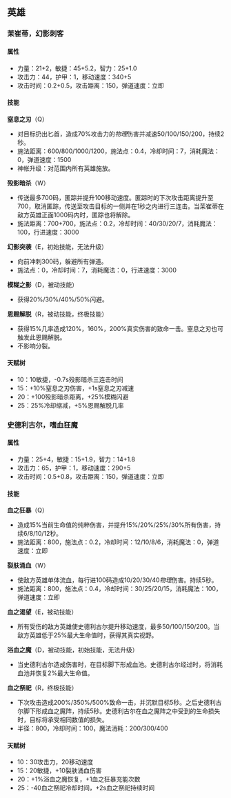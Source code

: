 
## 英雄

### 茉崔蒂，幻影刺客

#### 属性

* 力量：21+2，敏捷：45+5.2，智力：25+1.0
* 攻击力：44，护甲：1，移动速度：340+5
* 攻击时间：0.2+0.5，攻击距离：150，弹道速度：立即

#### 技能

**窒息之刃**（Q）
* 对目标扔出匕首，造成70%攻击力的*物理*伤害并减速50/100/150/200，持续2秒。
* 施法距离：600/800/1000/1200，施法点：0.4，冷却时间：7，消耗魔法：0，弹道速度：1500
* 神帐升级：对范围内所有英雄施放。

**殁影暗杀**（W）
* 传送最多700码，匿踪并提升100移动速度。匿踪时的下次攻击距离提升至700，取消匿踪，传送至攻击目标的一侧并在1秒之内进行三连击。当茉崔蒂在敌方英雄正面1000码内时，匿踪也将解除。
* 施法距离：700+700，施法点：0.2，冷却时间：40/30/20/7，消耗魔法：100，行进速度：3000

**幻影突袭**（E，初始技能，无法升级）
* 向前冲刺300码，躲避所有弹道。
* 施法点：0，冷却时间：7，消耗魔法：0，行进速度：3000

**模糊之影**（D，被动技能）
* 获得20%/30%/40%/50%闪避。

**恩赐解脱**（R，被动技能，终极技能）
* 获得15%几率造成120%，160%，200%真实伤害的致命一击。窒息之刃也可触发此恩赐解脱。
* 不影响分裂。

#### 天赋树
* 10：10敏捷，-0.7s殁影暗杀三连击时间
* 15：+10%窒息之刃伤害，+1s窒息之刃减速
* 20：+100殁影暗杀距离，+25%模糊闪避
* 25：25%冷却缩减，+5%恩赐解脱几率

### 史德利古尔，嗜血狂魔

#### 属性

* 力量：25+4，敏捷：15+1.9，智力：14+1.8
* 攻击力：65，护甲：1，移动速度：290+5
* 攻击时间：0.5+0.8，攻击距离：150，弹道速度：立即

#### 技能

**血之狂暴**（Q）
* 造成15%当前生命值的纯粹伤害，并提升15%/20%/25%/30%所有伤害，持续6/8/10/12秒。
* 施法距离：800，施法点：0.2，冷却时间：12/10/8/6，消耗魔法：0，弹道速度：立即

**裂肤涌血**（W）
* 使敌方英雄单体流血，每行进100码造成10/20/30/40*物理*伤害。持续5秒。
* 施法距离：800，施法点：0.4，冷却时间：30/25/20/15，消耗魔法：100，弹道速度：立即

**血之渴望**（E，被动技能）
* 所有受伤的敌方英雄使史德利古尔提升移动速度，最多50/100/150/200。当敌方英雄低于25%最大生命值时，获得其真实视野。

**浴血之魔**（D，被动技能，初始技能，无法升级）
* 当史德利古尔造成伤害时，在目标脚下形成血池。史德利古尔经过时，将消耗血池并恢复2%最大生命值。

**血之祭祀**（R，终极技能）
* 下次攻击造成200%/350%/500%致命一击，并沉默目标5秒。之后史德利古尔脚下形成血之魔阵，持续5秒。史德利古尔在血之魔阵之中受到的生命损失时，目标将承受相同数值的损失。
* 半径：800，冷却时间：100，魔法消耗：200/300/400

#### 天赋树
* 10：30攻击力，20移动速度
* 15：20敏捷，+10裂肤涌血伤害
* 20：+1%浴血之魔恢复，+1血之狂暴充能次数
* 25：-40血之祭祀冷却时间，+2s血之祭祀持续时间